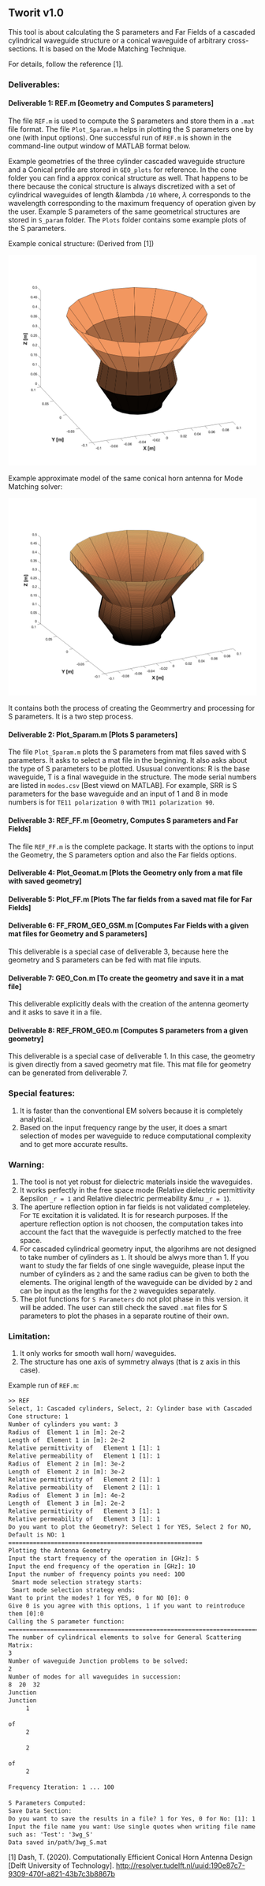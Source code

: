 ## Tworit v1.0

This tool is about calculating the S parameters and Far Fields of a cascaded cylindrical waveguide structure or a conical waveguide of arbitrary cross-sections. It is based on the Mode Matching Technique. 


For details, follow the reference [1]. 

### Deliverables:

#### Deliverable 1: REF.m [Geometry and Computes S parameters]

The file `REF.m` is used to compute the S parameters and store them in a `.mat` file format. The file `Plot_Sparam.m` helps in plotting the S parameters one by one (with input options). One successful run of `REF.m` is shown in the command-line output window of MATLAB format below. 

Example geometries of the three cylinder cascaded waveguide structure and a Conical profile are stored in `GEO_plots` for reference. In the cone folder you can find a approx conical structure as well. That happens to be there because the conical structure is always discretized with a set of cylindrical waveguides of length &lambda `/10` where, $\lambda$ corresponds to the wavelength corresponding to the maximum frequency of operation given by the user. Example S parameters of the same geometrical structures are stored in `S_param` folder. The `Plots` folder contains some example plots of the S parameters. 

Example conical structure: (Derived from [1])

![Conical Horn Antenna](./GEO_plots/Cone/Cone_minxp.png)

Example approximate model of the same conical horn antenna for Mode Matching solver:

![Approximate Conical Horn Antenna](./GEO_plots/Cone/Cone_minxp_approx.png)

It contains both the process of creating the Geommertry and processing for S parameters. It is a two step process.

#### Deliverable 2: Plot_Sparam.m [Plots S parameters]

The file `Plot_Sparam.m` plots the S parameters from mat files saved with S parameters. It asks to
select a mat file in the beginning. It also asks about the type of S parameters to be plotted.
Ususual conventions: R is the base waveguide, T is a final waveguide in the structure. The mode serial 
numbers are listed in `modes.csv` [Best viewd on MATLAB]. For example, SRR is S parameters for the 
base waveguide and an input of 1 and 8 in mode numbers is for  `TE11 polarization 0` with 
`TM11 polarization 90`. 

#### Deliverable 3: REF_FF.m [Geometry, Computes S parameters and Far Fields]

The file `REF_FF.m` is the complete package. It starts with the options to input the Geometry,
the S parameters option and also the Far fields options. 

#### Deliverable 4: Plot_Geomat.m [Plots the Geometry only from a mat file with saved geometry]

#### Deliverable 5: Plot_FF.m [Plots The far fields from a saved mat file for Far Fields]

#### Deliverable 6: FF_FROM_GEO_GSM.m [Computes Far Fields with a given mat files for Geometry and S parameters]

This deliverable is a special case of deliverable 3, because here the geometry and S parameters can be fed with
mat file inputs. 

#### Deliverable 7: GEO_Con.m [To create the geometry and save it in a mat file]

This deliverable explicitly deals with the creation of the antenna geomerty and it asks to save it in a file.

#### Deliverable 8: REF_FROM_GEO.m [Computes S parameters from a given geometry]

This deliverable is a special case of deliverable 1. In this case, the geometry is given directly from a saved 
geometry mat file. This mat file for geometry can be generated from deliverable 7.



### Special features:

1) It is faster than the conventional EM solvers because it is completely analytical.
2) Based on the input frequency range by the user, it does a smart selection of modes per waveguide to reduce computational complexity and to get more accurate results. 

### Warning:

1. The tool is not yet robust for dielectric materials inside the waveguides. 
2. It works perfectly in the free space mode (Relative dielectric permittivity &epsilon `_r = 1` and Relative dielectric permeability &mu `_r = 1`).
3. The aperture reflection option in far fields is not validated completeley. For `TE` excitation it is validated.
It is for research purposes. If the aperture reflection option is not choosen, the computation takes into account
the fact that the waveguide is perfectly matched to the free space. 
4. For cascaded cylindrical geometry input, the algorihms are not designed to take number of cylinders as `1`.
It should be alwys more than 1. If you want to study the far fields of one single waveguide, please input the
number of cylinders as `2` and the same radius can be given to both the elements. The original length of the 
waveguide can be divided by `2` and can be input as the lengths for the `2` waveguides separately.
5. The plot functions for `S Parameters` do not plot phase in this version. it will be added. The user can still
check the saved `.mat` files for S parameters to plot the phases in a separate routine of their own.

### Limitation:

1) It only works for smooth wall horn/ waveguides.
2) The structure has one axis of symmetry always (that is z axis in this case).

Example run of `REF.m`: 

``` 
>> REF
Select, 1: Cascaded cylinders, Select, 2: Cylinder base with Cascaded Cone structure: 1
Number of cylinders you want: 3
Radius of  Element 1 in [m]: 2e-2
Length of  Element 1 in [m]: 2e-2
Relative permittivity of   Element 1 [1]: 1
Relative permeability of   Element 1 [1]: 1
Radius of  Element 2 in [m]: 3e-2
Length of  Element 2 in [m]: 3e-2
Relative permittivity of   Element 2 [1]: 1
Relative permeability of   Element 2 [1]: 1
Radius of  Element 3 in [m]: 4e-2
Length of  Element 3 in [m]: 2e-2
Relative permittivity of   Element 3 [1]: 1
Relative permeability of   Element 3 [1]: 1
Do you want to plot the Geometry?: Select 1 for YES, Select 2 for NO, Default is NO: 1
=======================================================
Plotting the Antenna Geometry
Input the start frequency of the operation in [GHz]: 5
Input the end frequency of the operation in [GHz]: 10
Input the number of frequency points you need: 100
 Smart mode selection strategy starts: 
 Smart mode selection strategy ends: 
Want to print the modes? 1 for YES, 0 for NO [0]: 0
Give 0 is you agree with this options, 1 if you want to reintroduce them [0]:0
Calling the S parameter function: 
====================================================================================================
The number of cylindrical elements to solve for General Scattering Matrix: 
3
Number of waveguide Junction problems to be solved: 
2
Number of modes for all waveguides in succession: 
8  20  32
Junction
Junction
     1

of
     2

     2

of
     2

Frequency Iteration: 1 ... 100

S Parameters Computed: 
Save Data Section: 
Do you want to save the results in a file? 1 for Yes, 0 for No: [1]: 1
Input the file name you want: Use single quotes when writing file name such as: 'Test': '3wg_S'
Data saved in/path/3wg_S.mat

```



[1] Dash, T. (2020). Computationally Efficient Conical Horn Antenna Design [Delft University of Technology]. http://resolver.tudelft.nl/uuid:190e87c7-9309-470f-a821-43b7c3b8867b
